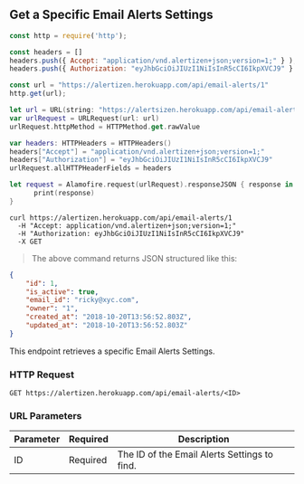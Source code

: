 ## Get a Specific Email Alerts Settings

```javascript
const http = require('http');

const headers = [] 
headers.push({ Accept: "application/vnd.alertizen+json;version=1;" } ); 
headers.push({ Authorization: "eyJhbGciOiJIUzI1NiIsInR5cCI6IkpXVCJ9" } ); 

const url = "https://alertizen.herokuapp.com/api/email-alerts/1"
http.get(url);
```

```swift
let url = URL(string: "https://alertsizen.herokuapp.com/api/email-alerts/1")
var urlRequest = URLRequest(url: url)
urlRequest.httpMethod = HTTPMethod.get.rawValue

var headers: HTTPHeaders = HTTPHeaders()
headers["Accept"] = "application/vnd.alertizen+json;version=1;"
headers["Authorization"] = "eyJhbGciOiJIUzI1NiIsInR5cCI6IkpXVCJ9"
urlRequest.allHTTPHeaderFields = headers

let request = Alamofire.request(urlRequest).responseJSON { response in
      print(response)
}
```


```shell
curl https://alertizen.herokuapp.com/api/email-alerts/1
  -H "Accept: application/vnd.alertizen+json;version=1;"
  -H "Authorization: eyJhbGciOiJIUzI1NiIsInR5cCI6IkpXVCJ9"
  -X GET
```

> The above command returns JSON structured like this:

```json
{
    "id": 1,
    "is_active": true,
    "email_id": "ricky@xyc.com",
    "owner": "1",
    "created_at": "2018-10-20T13:56:52.803Z",
    "updated_at": "2018-10-20T13:56:52.803Z"
}
```

This endpoint retrieves a specific Email Alerts Settings.

### HTTP Request

`GET https://alertizen.herokuapp.com/api/email-alerts/<ID>`

### URL Parameters

Parameter | Required | Description
--------- | ------- | -----------
ID | Required | The ID of the Email Alerts Settings to find.

